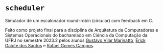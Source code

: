 # `scheduler`

Simulador de um escalonador round-robin (circular) com feedback em C.

Feito como projeto final para a disciplina de Arquitetura de Computadores e Sistemas Operacionais
do bacharelado em Ciência da Computação da UFRJ no semestre 2023.2 pelos alunos
[Gustavo Vilar Marinatto](https://github.com/gustavo-villar-dev),
[Erick Gaiote dos Santos](https://github.com/EkEgg) e
[Rafael Gomes Campos](https://github.com/rafaelgc).
